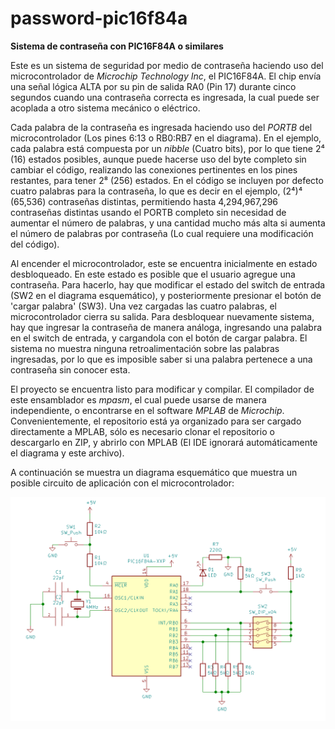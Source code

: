 # password-pic16f84a
**Sistema de contraseña con PIC16F84A o similares**

Este es un sistema de seguridad por medio de contraseña haciendo uso del microcontrolador de *Microchip Technology Inc*, el PIC16F84A. El chip envía una señal lógica ALTA por su pin de salida RA0 (Pin 17) durante cinco segundos cuando una contraseña correcta es ingresada, la cual puede ser acoplada a otro sistema mecánico o eléctrico.

Cada palabra de la contraseña es ingresada haciendo uso del *PORTB* del microcontrolador (Los pines 6:13 o RB0:RB7 en el diagrama). En el ejemplo, cada palabra está compuesta por un *nibble* (Cuatro bits), por lo que tiene 2⁴ (16) estados posibles, aunque puede hacerse uso del byte completo sin cambiar el código, realizando las conexiones pertinentes en los pines restantes, para tener 2⁸ (256) estados. En el código se incluyen por defecto cuatro palabras para la contraseña, lo que es decir en el ejemplo, (2⁴)⁴ (65,536) contraseñas distintas, permitiendo hasta 4,294,967,296 contraseñas distintas usando el PORTB completo sin necesidad de aumentar el número de palabras, y una cantidad mucho más alta si aumenta el número de palabras por contraseña (Lo cual requiere una modificación del código).

Al encender el microcontrolador, este se encuentra inicialmente en estado desbloqueado. En este estado es posible que el usuario agregue una contraseña. Para hacerlo, hay que modificar el estado del switch de entrada (SW2 en el diagrama esquemático), y posteriormente presionar el botón de 'cargar palabra' (SW3). Una vez cargadas las cuatro palabras, el microcontrolador cierra su salida. Para desbloquear nuevamente sistema, hay que ingresar la contraseña de manera análoga, ingresando una palabra en el switch de entrada, y cargandola con el botón de cargar palabra. El sistema no muestra ninguna retroalimentación sobre las palabras ingresadas, por lo que es imposible saber si una palabra pertenece a una contraseña sin conocer esta.

El proyecto se encuentra listo para modificar y compilar. El compilador de este ensamblador es *mpasm*, el cual puede usarse de manera independiente, o encontrarse en el software *MPLAB* de *Microchip*. Convenientemente, el repositorio está ya organizado para ser cargado directamente a MPLAB, sólo es necesario clonar el repositorio o descargarlo en ZIP, y abrirlo con MPLAB (El IDE ignorará automáticamente el diagrama y este archivo).

A continuación se muestra un diagrama esquemático que muestra un posible circuito de aplicación con el microcontrolador:

![Esquema](Esq.png)

